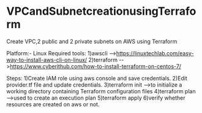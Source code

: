 # VPCandSubnetcreationusingTerraform
Create VPC,2 public and 2 private subnets on AWS using Terraform

Platform:- Linux
Required tools:
  1)awscli -->https://linuxtechlab.com/easy-way-to-install-aws-cli-on-linux/
  2)terraform -->https://www.cyberithub.com/how-to-install-terraform-on-centos-7/

Steps:
1)Create IAM role using aws console and save credentials.
2)Edit provider.tf file and update credentials.
3)terraform init -->to initialize a working directory containing Terraform configuration files
4)terraform plan -->used to create an execution plan
5)terraform apply
6)verify whether resources are created on aws or not.


